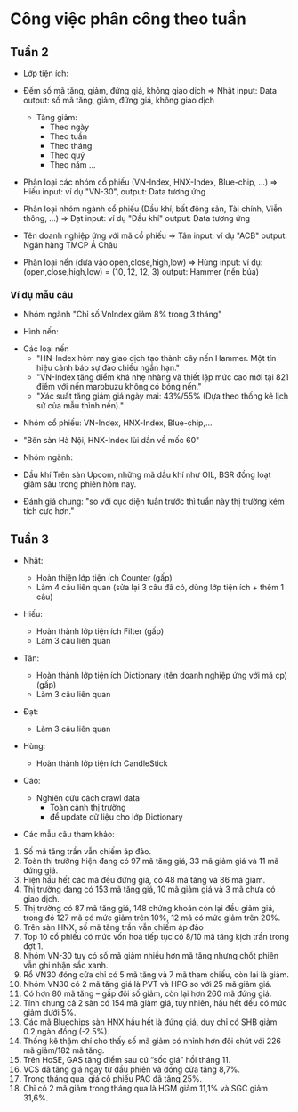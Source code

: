 # Công việc phân công theo tuần

## Tuần 2 
- Lớp tiện ích:
+ Đếm số mã tăng, giảm, đứng giá, không giao dịch => Nhật
	input: Data
	output: số mã tăng, giảm, đứng giá, không giao dịch

	- Tăng giảm:
		+ Theo ngày
		+ Theo tuần
		+ Theo tháng
		+ Theo quý
		+ Theo năm
	...

+ Phân loại các nhóm cổ phiếu (VN-Index, HNX-Index, Blue-chip, ...) => Hiếu
	input: ví dụ "VN-30", 
	output: Data tương ứng

+ Phân loại nhóm ngành cổ phiếu (Dầu khí, bất động sản, Tài chính, Viễn thông, ...) => Đạt
	input: ví dụ "Dầu khí"
	output: Data tương ứng

+ Tên doanh nghiệp ứng với mã cổ phiếu => Tân
	input: ví dụ "ACB"
	output: Ngân hàng TMCP Á Châu

+ Phân loại nến (dựa vào open,close,high,low) => Hùng
	input: ví dụ: (open,close,high,low) = (10, 12, 12, 3)
	output: Hammer (nến búa)


### Ví dụ mẫu câu

- Nhóm ngành
"Chỉ số VnIndex giảm 8% trong 3 tháng"


- Hình nến:
+ Các loại nến
    + "HN-Index hôm nay giao dịch tạo thành cây nến Hammer. Một tín hiệu cảnh báo sự đảo chiều ngắn hạn."
    + "VN-Index tăng điểm khá nhẹ nhàng và thiết lập mức cao mới tại 821 điểm với nến marobuzu không có bóng nến."
    + "Xác suất tăng giảm giá ngày mai: 43%/55% (Dựa theo thống kê lịch sử của mẫu thình nến)."

- Nhóm cổ phiếu: VN-Index, HNX-Index, Blue-chip,...
+ "Bên sàn Hà Nội, HNX-Index lùi dần về mốc 60"


- Nhóm ngành:
+ Dầu khí
Trên sàn Upcom, những mã dầu khí như OIL, BSR đồng loạt giảm sâu trong phiên hôm nay.


- Đánh giá chung:
"so với cục diện tuần trước thì tuần này thị trường kém tích cực hơn."

## Tuần 3

- Nhật: 
    + Hoàn thiện lớp tiện ích Counter (gấp)
    + Làm 4 câu liên quan (sửa lại 3 câu đã có, dùng lớp tiện ích + thêm 1 câu)

- Hiếu:
    + Hoàn thành lớp tiện ích Filter (gấp)
    + Làm 3 câu liên quan
    
- Tân:
    + Hoàn thành lớp tiện ích Dictionary (tên doanh nghiệp ứng với mã cp) (gấp)
    + Làm 3 câu liên quan
    
- Đạt:
    + Làm 3 câu liên quan

- Hùng: 
    + Hoàn thành lớp tiện ích CandleStick
    
- Cao:
    + Nghiên cứu cách crawl data 
        + Toàn cảnh thị trường
        + để update dữ liệu cho lớp Dictionary
        
- Các mẫu câu tham khảo:
1.	Số mã tăng trần vẫn chiếm áp đảo.
2.	Toàn thị trường hiện đang có 97 mã tăng giá, 33 mã giảm giá và 11 mã đứng giá.
3.	Hiện hầu hết các mã đều đứng giá, có 48 mã tăng và 86 mã giảm.
4.	Thị trường đang có 153 mã tăng giá, 10 mã giảm giá và 3 mã chưa có giao dịch.
5.	Thị trường có 87 mã tăng giá, 148 chứng khoán còn lại đều giảm giá, trong đó 127 mã có mức giảm trên 10%, 12 mã có mức giảm trên 20%.
6.	Trên sàn HNX, số mã tăng trần vẫn chiếm áp đảo
7.	Top 10 cổ phiếu có mức vốn hoá tiếp tục có 8/10 mã tăng kịch trần trong đợt 1.
8.	Nhóm VN-30 tuy có số mã giảm nhiều hơn mã tăng nhưng chốt phiên vẫn ghi nhận sắc xanh.
9.	Rổ VN30 đóng cửa chỉ có 5 mã tăng và 7 mã tham chiếu, còn lại là giảm.
10.	Nhóm VN30 có 2 mã tăng giá là PVT và HPG so với 25 mã giảm giá.
11.	Có hơn 80 mã tăng – gấp đôi số giảm, còn lại hơn 260 mã đứng giá.
12.	Tính chung cả 2 sàn có 154 mã giảm giá, tuy nhiên, hầu hết đều có mức giảm dưới 5%.
13.	Các mã Bluechips sàn HNX hầu hết là đứng giá, duy chỉ có SHB giảm 0.2 ngàn đồng (-2.5%).
14.	Thống kê thậm chí cho thấy số mã giảm có nhỉnh hơn đôi chút với 226 mã giảm/182 mã tăng.
15.	Trên HoSE, GAS tăng điểm sau cú “sốc giá” hồi tháng 11.
16.	VCS đã tăng giá ngay từ đầu phiên và đóng cửa tăng 8,7%.
17.	Trong tháng qua, giá cổ phiếu PAC đã tăng 25%.
18.	Chỉ có 2 mã giảm trong tháng qua là HGM giảm 11,1% và SGC giảm 31,6%.
